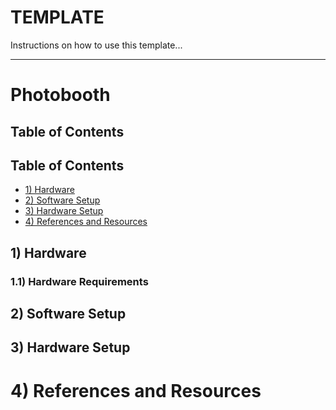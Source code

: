 # TEMPLATE

Instructions on how to use this template...

***

# Photobooth

<insert brief description>

## Table of Contents

## Table of Contents
- [1) Hardware](#1-hardware)
- [2) Software Setup](#2-software-setup)
- [3) Hardware Setup](#3-hardware-setup)
- [4) References and Resources](#4-references-and-resources)

## 1) Hardware

### 1.1) Hardware Requirements

## 2) Software Setup

## 3) Hardware Setup

# 4) References and Resources
